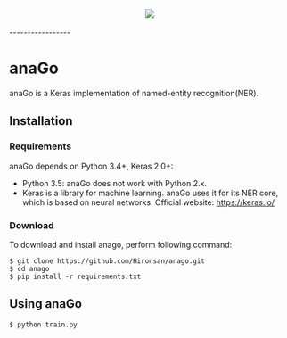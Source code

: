 <div align="center">
  <img src="https://github.com/Hironsan/anago/blob/develop/docs/images/anago.png?raw=true"><br><br>
</div>
-----------------

# anaGo
anaGo is a Keras implementation of named-entity recognition(NER).


## Installation
### Requirements
anaGo depends on Python 3.4+, Keras 2.0+:

* Python 3.5: anaGo does not work with Python 2.x.
* Keras is a library for machine learning. anaGo uses it for its NER core, which is based on neural networks.
Official website: https://keras.io/

### Download
To download and install anago, perform following command:

```commandline
$ git clone https://github.com/Hironsan/anago.git
$ cd anago
$ pip install -r requirements.txt
```

## Using anaGo

```commandline
$ python train.py
```
